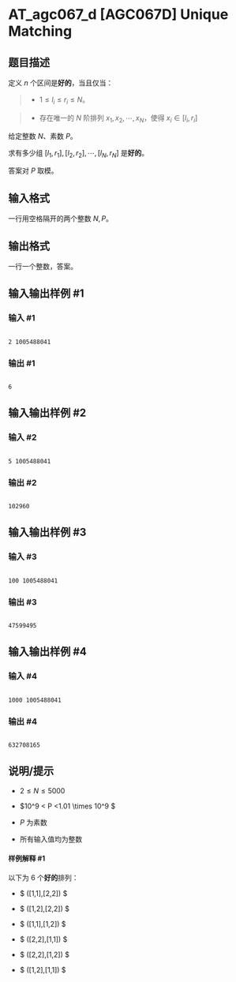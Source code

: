 # AT_agc067_d [AGC067D] Unique Matching

## 题目描述

定义 $n$ 个区间是**好的**，当且仅当：

>* $1 \leq l_i \leq r_i \leq N$。
>* 存在唯一的 $N$ 阶排列 $x_1,x_2,\cdots,x_N$，使得 $x_i \in \left[ l_i , r_i\right]$

给定整数 $N$、素数 $P$。

求有多少组 $\left[l_1,r_1\right],\left[l_2,r_2\right],\cdots,\left[l_N,r_N\right]$ 是**好的**。

答案对 $P$ 取模。

## 输入格式

一行用空格隔开的两个整数 $N,P$。

## 输出格式

一行一个整数，答案。

## 输入输出样例 #1

### 输入 #1

```
2 1005488041
```

### 输出 #1

```
6
```

## 输入输出样例 #2

### 输入 #2

```
5 1005488041
```

### 输出 #2

```
102960
```

## 输入输出样例 #3

### 输入 #3

```
100 1005488041
```

### 输出 #3

```
47599495
```

## 输入输出样例 #4

### 输入 #4

```
1000 1005488041
```

### 输出 #4

```
632708165
```

## 说明/提示

* $2 \leq N \leq 5000$
* $10^9 < P <1.01 \times 10^9 $
* $P$ 为素数
* 所有输入值均为整数

#### 样例解释 #1
以下为 $6$ 个**好的**排列： 
- $ ([1,1],[2,2]) $ 
- $ ([1,2],[2,2]) $ 
- $ ([1,1],[1,2]) $
- $ ([2,2],[1,1]) $ 
- $ ([2,2],[1,2]) $ 
- $ ([1,2],[1,1]) $